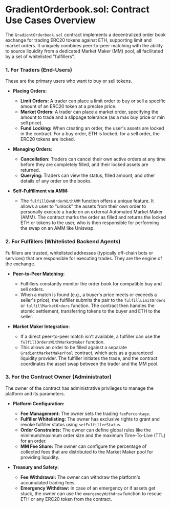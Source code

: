 # GradientOrderbook.sol: Contract Use Cases Overview

The `GradientOrderbook.sol` contract implements a decentralized order book exchange for trading ERC20 tokens against ETH, supporting limit and market orders. It uniquely combines peer-to-peer matching with the ability to source liquidity from a dedicated Market Maker (MM) pool, all facilitated by a set of whitelisted "fulfillers".

### 1. For Traders (End-Users)

These are the primary users who want to buy or sell tokens.

*   **Placing Orders:**
    *   **Limit Orders:** A trader can place a limit order to buy or sell a specific amount of an ERC20 token at a precise price.
    *   **Market Orders:** A trader can place a market order, specifying the amount to trade and a slippage tolerance (as a max buy price or min sell price).
    *   **Fund Locking:** When creating an order, the user's assets are locked in the contract. For a buy order, ETH is locked; for a sell order, the ERC20 tokens are locked.

*   **Managing Orders:**
    *   **Cancellation:** Traders can cancel their own active orders at any time before they are completely filled, and their locked assets are returned.
    *   **Querying:** Traders can view the status, filled amount, and other details of any order on the books.

*   **Self-Fulfillment via AMM:**
    *   The `fulfillOwnOrderWithAMM` function offers a unique feature. It allows a user to "unlock" the assets from their own order to personally execute a trade on an external Automated Market Maker (AMM). The contract marks the order as filled and returns the locked ETH or tokens to the user, who is then responsible for performing the swap on an AMM like Uniswap.

### 2. For Fulfillers (Whitelisted Backend Agents)

Fulfillers are trusted, whitelisted addresses (typically off-chain bots or services) that are responsible for executing trades. They are the engine of the exchange.

*   **Peer-to-Peer Matching:**
    *   Fulfillers constantly monitor the order book for compatible buy and sell orders.
    *   When a match is found (e.g., a buyer's price meets or exceeds a seller's price), the fulfiller submits the pair to the `fulfillLimitOrders` or `fulfillMarketOrders` function. The contract then handles the atomic settlement, transferring tokens to the buyer and ETH to the seller.

*   **Market Maker Integration:**
    *   If a direct peer-to-peer match isn't available, a fulfiller can use the `fulfillOrdersWithMarketMaker` function.
    *   This allows an order to be filled against a separate `GradientMarketMakerPool` contract, which acts as a guaranteed liquidity provider. The fulfiller initiates the trade, and the contract coordinates the asset swap between the trader and the MM pool.

### 3. For the Contract Owner (Administrator)

The owner of the contract has administrative privileges to manage the platform and its parameters.

*   **Platform Configuration:**
    *   **Fee Management:** The owner sets the trading `feePercentage`.
    *   **Fulfiller Whitelisting:** The owner has exclusive rights to grant and revoke fulfiller status using `setFulfillerStatus`.
    *   **Order Constraints:** The owner can define global rules like the minimum/maximum order size and the maximum Time-To-Live (TTL) for an order.
    *   **MM Fee Share:** The owner can configure the percentage of collected fees that are distributed to the Market Maker pool for providing liquidity.

*   **Treasury and Safety:**
    *   **Fee Withdrawal:** The owner can withdraw the platform's accumulated trading fees.
    *   **Emergency Withdraw:** In case of an emergency or if assets get stuck, the owner can use the `emergencyWithdraw` function to rescue ETH or any ERC20 token from the contract. 